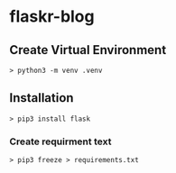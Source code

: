 # flaskr-blog

## Create Virtual Environment
```
> python3 -m venv .venv
```

## Installation
```
> pip3 install flask
```

### Create requirment text
```
> pip3 freeze > requirements.txt
```